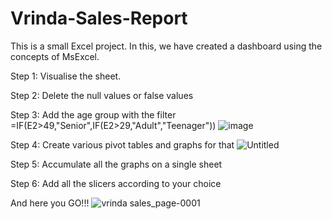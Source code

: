 # Vrinda-Sales-Report
This is a small Excel project. In this, we have created a dashboard using the concepts of MsExcel.

Step 1: Visualise the sheet.

Step 2: Delete the null values or false values

Step 3: Add the age group with the filter =IF(E2>49,"Senior",IF(E2>29,"Adult","Teenager"))
![image](https://github.com/ankit5163/Vrinda-Sales-Report/assets/85782912/cf9f1763-54e8-42e9-b9d9-062b2c402b77)

Step 4: Create various pivot tables and graphs for that
![Untitled](https://github.com/ankit5163/Vrinda-Sales-Report/assets/85782912/ef143d16-80be-4b3d-ad11-f76c9e490d56)

Step 5: Accumulate all the graphs on a single sheet 

Step 6: Add all the slicers according to your choice

And here you GO!!!
![vrinda sales_page-0001](https://github.com/ankit5163/Vrinda-Sales-Report/assets/85782912/3b3a3e61-6e1a-4f7b-a68c-2634594048f7)
